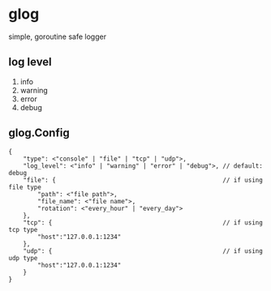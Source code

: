 # glog

simple, goroutine safe logger

## log level

1. info
2. warning
3. error
4. debug

## glog.Config

```
{
    "type": <"console" | "file" | "tcp" | "udp">,
    "log_level": <"info" | "warning" | "error" | "debug">, // default: debug
    "file": {                                              // if using file type
        "path": <"file path">,
        "file_name": <"file name">,
        "rotation": <"every_hour" | "every_day">
    },
    "tcp": {                                               // if using tcp type
        "host":"127.0.0.1:1234"
    },
    "udp": {                                               // if using udp type
        "host":"127.0.0.1:1234"
    }
}
```